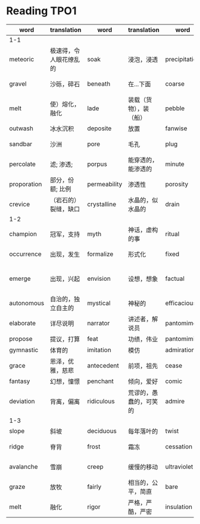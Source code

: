 # Reading TPO1

|word|translation|word|translation|word|translation|word|translation|
|---|---|---|---|---|---|---|---|
|1-1|
|meteoric|极速得，令人眼花缭乱的|soak|浸泡，浸透|precipitation|（雨）降落，降雨量|grain|谷粒，颗粒|
|gravel|沙砾，碎石|beneath|在...下面|coarse|粗糙的|steadily|稳定地; 持续地|
|melt|使）熔化，融化|lade|装载（货物），装（船）|pebble|卵石; 水晶|glacial|<地>冰的，冰河的|
|outwash|冰水沉积|deposite|放置|fanwise|成扇形地|slope|斜坡; 斜面|
|sandbar|沙洲|pore|毛孔|plug|塞满，填塞|cement|水泥; 胶合剂; 纽带|
|percolate|滤; 渗透;|porpus|能穿透的，能渗透的|minute|极小的，细微的|
|proporation|部分，份额; 比例|permeability|渗透性|porosity|多孔性|cavity|洞，腔|
|crevice|（岩石的）裂缝，缺口|crystalline|水晶的，似水晶的|drain|排出; （使）流干|cling|抓紧; 黏附; 缠住|
|1-2|
|champion|冠军，支持|myth|神话，虚构的事|ritual|宗教仪式|attribute|归因于|
|occurrence|出现，发生|formalize|形式化|fixed|固定的，不变的|preceive|意识到，察觉，发现|
|emerge|出现，兴起|envision|设想，想象|factual|真实的|causal|具有因果关系的，构成原因的|
|autonomous|自治的，独立自主的|mystical|神秘的|efficacious|有效的|thereafter|自此以后|
|elaborate|详尽说明|narrator|讲述者，解说员|pantomime|哑剧，童话剧|impersonate|扮演，模仿，拟人|
|propose|提议，打算|feat|功绩，伟业|pantomimic|哑剧的|rhythmical|有韵律的|
|gymnastic|体育的|imitation|模仿|admiration|钦佩，赞赏|virtuosity|精湛技艺|
|grace|恩泽，优雅，慈悲|antecedent|前项，祖先|cease|终止，停止|fiction|小说，虚构的事|
|fantasy|幻想，憧憬|penchant|倾向，爱好|comic|喜剧的|comedy|喜剧片|
|deviation|背离，偏离|ridiculous|荒谬的，愚蠢的，可笑的|admire|钦佩，欣赏，羡慕|religious|宗教的，虔诚的|
|1-3|
|slope|斜坡|deciduous|每年落叶的|twist|扭曲|deform|变形|
|ridge|脊背|frost|霜冻|cessation|停止，中断|smother|使窒息，使透不过气|
|avalanche|雪崩|creep|缓慢的移动|ultraviolet|紫外线|elevation|提升，提拔，海拔|
|graze|放牧|fairly|相当的，公平，简直|bare|裸露的，光秃秃的|moss|苔藓|
|melt|融化|rigor|严格，严酷，严密|insulation|隔离，孤立|equatorial|赤道的|